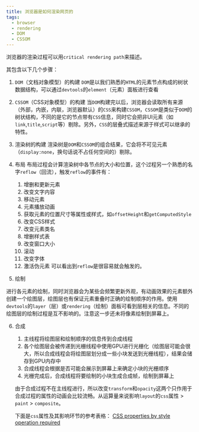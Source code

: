 ```yaml
---
title: 浏览器是如何渲染网页的
tags:
  - browser
  - rendering
  - DOM
  - CSSOM
---
```


浏览器的渲染过程可以用`critical rendering path`来描述。

其包含以下几个步骤：
1. `DOM`（文档对象模型）的构建
`DOM`是以我们熟悉的`HTML`的元素节点构成的树状数据结构，可以通过`devtools`的`element`（元素）面板进行查看
2. `CSSOM`（CSS对象模型）的构建
当`DOM`构建完以后，浏览器会读取所有来源（外部，内嵌，内联，浏览器默认）的`CSS`来构建`CSSOM`，`CSSOM`是类似于`DOM`的树状结构，不同的是它的节点带有`CSS`信息，同时它会把非UI元素（如`link`,`title`,`script`等）剔除。另外，`CSS`的层叠式描述来源于样式可以继承的特性。
3. 渲染树的构建
渲染树是`DOM`和`CSSOM`的组合结果，它会将不可见元素（`display:none`，换句话说不占任何空间的）剔除。
4. 布局
布局过程会计算渲染树中各节点的大小和位置，这个过程另一个熟悉的名字`reflow`（回流），触发`reflow`的事件有：
  
    1. 增删和更新元素
    2. 改变文字内容
    3. 移动元素
    4. 元素播放动画
    5. 获取元素的位置尺寸等属性或样式，如`offsetHeight`和`getComputedStyle`
    6. 改变CSS样式
    7. 改变元素类名
    8. 增删样式表
    9. 改变窗口大小
    10. 滚动
    11. 改变字体
    12. 激活伪元素
可以看出到`reflow`是很容易就会触发的。
5. 绘制

进行各元素的绘制，同时浏览器会为某些会频繁更新外观，有动画效果的元素额外创建一个绘图层，绘图层也有保证元素重叠时正确的绘制顺序的作用。使用`devtools`的`layer`（层）或`rendering`（绘制）面板可看到层相关的信息。不同的绘图层的绘制过程是互不影响的。注意这一步还未将像素绘制到屏幕上。

6. 合成

    1. 主线程将绘图层和绘制顺序的信息传到合成线程
    2. 各个绘图层会被传递到光栅线程中使用GPU进行光栅化（绘图层可能会很大，所以合成线程会将绘图层划分成一些小块发送到光栅线程），结果会储存到GPU内存中
    3. 合成线程会根据是否可能会展示到屏幕上来确定小块的光栅顺序
    4. 光栅完成后，合成线程将要绘制的小块生成合成帧，绘制到屏幕上

    由于合成过程不在主线程进行，所以改变`transform`和`opacity`这两个只作用于合成过程的属性的动画会比较流畅。从运算量来说影响`layout`的`css`属性 > `paint` > `composite`。
    
    下面是`css`属性及其影响环节的参考表格：
    [CSS properties by style operation required](https://docs.google.com/spreadsheets/u/0/d/1Hvi0nu2wG3oQ51XRHtMv-A_ZlidnwUYwgQsPQUg1R2s/pub)
    